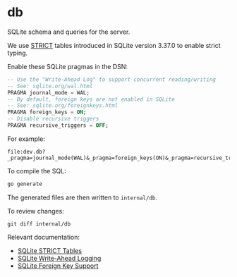 # db

SQLite schema and queries for the server.

We use [STRICT][1] tables introduced in SQLite version 3.37.0 to enable strict typing.

Enable these SQLite pragmas in the DSN:
```sql
-- Use the "Write-Ahead Log" to support concurrent reading/writing
-- See: sqlite.org/wal.html
PRAGMA journal_mode = WAL;
-- By default, foreign keys are not enabled in SQLite
-- See: sqlite.org/foreignkeys.html
PRAGMA foreign_keys = ON;
-- Disable recursive triggers
PRAGMA recursive_triggers = OFF;
```
For example:
```
file:dev.db?_pragma=journal_mode(WAL)&_pragma=foreign_keys(ON)&_pragma=recursive_triggers(OFF)
```

To compile the SQL:
```sh
go generate
```
The generated files are then written to `internal/db`.

To review changes:
```
git diff internal/db
```

Relevant documentation:
- [SQLite STRICT Tables][1]
- [SQLite Write-Ahead Logging][2]
- [SQLite Foreign Key Support][3]

[1]: https://sqlite.org/stricttables.html
[2]: https://sqlite.org/wal.html
[3]: https://sqlite.org/foreignkeys.html
